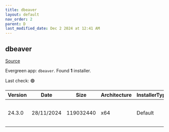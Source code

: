 ```yaml
---
title: dbeaver
layout: default
nav_order: 2
parent: D
last_modified_date: Dec 2 2024 at 12:41 AM
---
```


## dbeaver

[Source](https://github.com/dbeaver/dbeaver)

Evergreen app: `dbeaver`. Found **1** installer.

Last check: 🟢

| Version | Date       | Size      | Architecture | InstallerType | Type | URI                                                                                                                                                                                              |
| ------- | ---------- | --------- | ------------ | ------------- | ---- | ------------------------------------------------------------------------------------------------------------------------------------------------------------------------------------------------ |
| 24.3.0  | 28/11/2024 | 119032440 | x64          | Default       | exe  | [https://github.com/dbeaver/dbeaver/releases/download/24.3.0/dbeaver-ce-24.3.0-x86_64-setup.exe](https://github.com/dbeaver/dbeaver/releases/download/24.3.0/dbeaver-ce-24.3.0-x86_64-setup.exe) |
